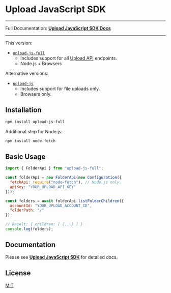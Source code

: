 # Upload JavaScript SDK

---

Full Documentation: **[Upload JavaScript SDK Docs](https://upload.io/docs/upload-sdk/javascript)**

---

This version:

- [`upload-js-full`](https://github.com/upload-io/upload-js-full)
  - Includes support for all [Upload API](https://upload.io/docs/upload-api) endpoints.
  - Node.js + Browsers

Alternative versions:

- [`upload-js`](https://github.com/upload-io/upload-js)
  - Includes support for file uploads only.
  - Browsers only.

## Installation

```bash
npm install upload-js-full
```

Additional step for Node.js:

```bash
npm install node-fetch
```

## Basic Usage

```javascript
import { FolderApi } from "upload-js-full";

const folderApi = new FolderApi(new Configuration({
  fetchApi: require("node-fetch"), // Node.js only.
  apiKey: "YOUR_UPLOAD_API_KEY"
}));

const folders = await folderApi.listFolderChildren({
  accountId: "YOUR_UPLOAD_ACCOUNT_ID",
  folderPath: "/"
});

// Result: { children: [ {...} ] }
console.log(folders);
```

## Documentation

Please see **[Upload JavaScript SDK](https://upload.io/docs/upload-sdk/javascript)** for detailed docs.

## License

[MIT](LICENSE)
